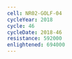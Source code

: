 ```yaml
---
cell: NR02-GOLF-04
cycleYear: 2018
cycle: 46
cycleDate: 2018-46
resistance: 592000
enlightened: 694000
---
```

